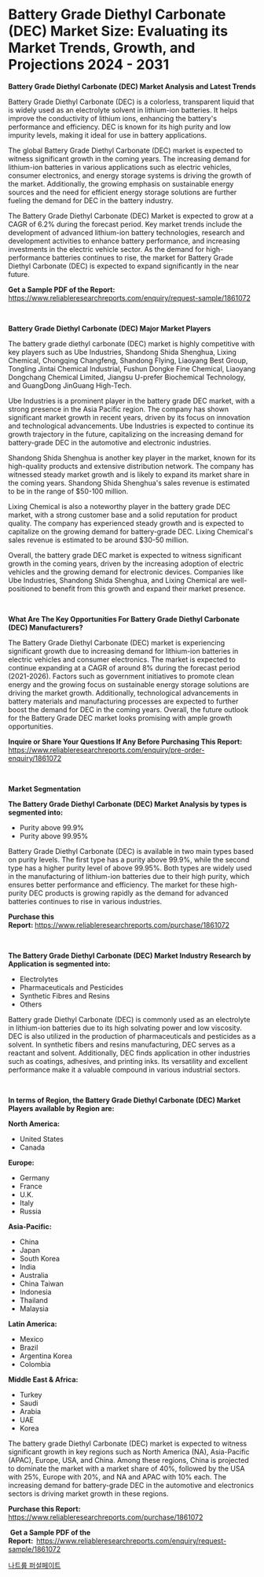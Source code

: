 <p><h1>Battery Grade Diethyl Carbonate (DEC) Market Size: Evaluating its Market Trends, Growth, and Projections 2024 - 2031</h1></p><p><strong>Battery Grade Diethyl Carbonate (DEC) Market Analysis and Latest Trends</strong></p>
<p><p>Battery Grade Diethyl Carbonate (DEC) is a colorless, transparent liquid that is widely used as an electrolyte solvent in lithium-ion batteries. It helps improve the conductivity of lithium ions, enhancing the battery's performance and efficiency. DEC is known for its high purity and low impurity levels, making it ideal for use in battery applications.</p><p>The global Battery Grade Diethyl Carbonate (DEC) market is expected to witness significant growth in the coming years. The increasing demand for lithium-ion batteries in various applications such as electric vehicles, consumer electronics, and energy storage systems is driving the growth of the market. Additionally, the growing emphasis on sustainable energy sources and the need for efficient energy storage solutions are further fueling the demand for DEC in the battery industry.</p><p>The Battery Grade Diethyl Carbonate (DEC) Market is expected to grow at a CAGR of 6.2% during the forecast period. Key market trends include the development of advanced lithium-ion battery technologies, research and development activities to enhance battery performance, and increasing investments in the electric vehicle sector. As the demand for high-performance batteries continues to rise, the market for Battery Grade Diethyl Carbonate (DEC) is expected to expand significantly in the near future.</p></p>
<p><strong>Get a Sample PDF of the Report:&nbsp;</strong> <a href="https://www.reliableresearchreports.com/enquiry/request-sample/1861072">https://www.reliableresearchreports.com/enquiry/request-sample/1861072</a></p>
<p>&nbsp;</p>
<p><strong>Battery Grade Diethyl Carbonate (DEC) Major Market Players</strong></p>
<p><p>The battery grade diethyl carbonate (DEC) market is highly competitive with key players such as Ube Industries, Shandong Shida Shenghua, Lixing Chemical, Chongqing Changfeng, Shandong Flying, Liaoyang Best Group, Tongling Jintai Chemical Industrial, Fushun Dongke Fine Chemical, Liaoyang Dongchang Chemical Limited, Jiangsu U-prefer Biochemical Technology, and GuangDong JinGuang High-Tech.</p><p>Ube Industries is a prominent player in the battery grade DEC market, with a strong presence in the Asia Pacific region. The company has shown significant market growth in recent years, driven by its focus on innovation and technological advancements. Ube Industries is expected to continue its growth trajectory in the future, capitalizing on the increasing demand for battery-grade DEC in the automotive and electronic industries.</p><p>Shandong Shida Shenghua is another key player in the market, known for its high-quality products and extensive distribution network. The company has witnessed steady market growth and is likely to expand its market share in the coming years. Shandong Shida Shenghua's sales revenue is estimated to be in the range of $50-100 million.</p><p>Lixing Chemical is also a noteworthy player in the battery grade DEC market, with a strong customer base and a solid reputation for product quality. The company has experienced steady growth and is expected to capitalize on the growing demand for battery-grade DEC. Lixing Chemical's sales revenue is estimated to be around $30-50 million.</p><p>Overall, the battery grade DEC market is expected to witness significant growth in the coming years, driven by the increasing adoption of electric vehicles and the growing demand for electronic devices. Companies like Ube Industries, Shandong Shida Shenghua, and Lixing Chemical are well-positioned to benefit from this growth and expand their market presence.</p></p>
<p>&nbsp;</p>
<p><strong>What Are The Key Opportunities For Battery Grade Diethyl Carbonate (DEC) Manufacturers?</strong></p>
<p><p>The Battery Grade Diethyl Carbonate (DEC) market is experiencing significant growth due to increasing demand for lithium-ion batteries in electric vehicles and consumer electronics. The market is expected to continue expanding at a CAGR of around 8% during the forecast period (2021-2026). Factors such as government initiatives to promote clean energy and the growing focus on sustainable energy storage solutions are driving the market growth. Additionally, technological advancements in battery materials and manufacturing processes are expected to further boost the demand for DEC in the coming years. Overall, the future outlook for the Battery Grade DEC market looks promising with ample growth opportunities.</p></p>
<p><strong>Inquire or Share Your Questions If Any Before Purchasing This Report:</strong> <a href="https://www.reliableresearchreports.com/enquiry/pre-order-enquiry/1861072">https://www.reliableresearchreports.com/enquiry/pre-order-enquiry/1861072</a></p>
<p>&nbsp;</p>
<p><strong>Market Segmentation</strong></p>
<p><strong>The Battery Grade Diethyl Carbonate (DEC) Market Analysis by types is segmented into:</strong></p>
<p><ul><li>Purity above 99.9%</li><li>Purity above 99.95%</li></ul></p>
<p><p>Battery Grade Diethyl Carbonate (DEC) is available in two main types based on purity levels. The first type has a purity above 99.9%, while the second type has a higher purity level of above 99.95%. Both types are widely used in the manufacturing of lithium-ion batteries due to their high purity, which ensures better performance and efficiency. The market for these high-purity DEC products is growing rapidly as the demand for advanced batteries continues to rise in various industries.</p></p>
<p><strong>Purchase this Report:&nbsp;</strong><a href="https://www.reliableresearchreports.com/purchase/1861072">https://www.reliableresearchreports.com/purchase/1861072</a></p>
<p>&nbsp;</p>
<p><strong>The Battery Grade Diethyl Carbonate (DEC) Market Industry Research by Application is segmented into:</strong></p>
<p><ul><li>Electrolytes</li><li>Pharmaceuticals and Pesticides</li><li>Synthetic Fibres and Resins</li><li>Others</li></ul></p>
<p><p>Battery grade Diethyl Carbonate (DEC) is commonly used as an electrolyte in lithium-ion batteries due to its high solvating power and low viscosity. DEC is also utilized in the production of pharmaceuticals and pesticides as a solvent. In synthetic fibers and resins manufacturing, DEC serves as a reactant and solvent. Additionally, DEC finds application in other industries such as coatings, adhesives, and printing inks. Its versatility and excellent performance make it a valuable compound in various industrial sectors.</p></p>
<p>&nbsp;</p>
<p><strong>In terms of Region, the Battery Grade Diethyl Carbonate (DEC) Market Players available by Region are:</strong></p>
<p>
    <p> <strong> North America: </strong>
        <ul>
            <li>United States</li>
            <li>Canada</li>
        </ul>
        </p> 
    <p> <strong> Europe: </strong>
        <ul>
            <li>Germany</li>
            <li>France</li>
            <li>U.K.</li>
            <li>Italy</li>
            <li>Russia</li>
        </ul>
        </p> 
    <p> <strong> Asia-Pacific: </strong>
        <ul>
            <li>China</li>
            <li>Japan</li>
            <li>South Korea</li>
            <li>India</li>
            <li>Australia</li>
            <li>China Taiwan</li>
            <li>Indonesia</li>
            <li>Thailand</li>
            <li>Malaysia</li>
        </ul>
        </p> 
    <p> <strong> Latin America: </strong>
        <ul>
            <li>Mexico</li>
            <li>Brazil</li>
            <li>Argentina Korea</li>
            <li>Colombia</li>
        </ul>
        </p> 
    <p> <strong> Middle East & Africa: </strong>
        <ul>
            <li>Turkey</li>
            <li>Saudi</li>
            <li>Arabia</li>
            <li>UAE</li>
            <li>Korea</li>
        </ul>
    </p>
    </p>
<p><p>The battery grade Diethyl Carbonate (DEC) market is expected to witness significant growth in key regions such as North America (NA), Asia-Pacific (APAC), Europe, USA, and China. Among these regions, China is projected to dominate the market with a market share of 40%, followed by the USA with 25%, Europe with 20%, and NA and APAC with 10% each. The increasing demand for battery-grade DEC in the automotive and electronics sectors is driving market growth in these regions.</p></p>
<p><strong>Purchase this Report: </strong><a href="https://www.reliableresearchreports.com/purchase/1861072">https://www.reliableresearchreports.com/purchase/1861072</a></p>
<p>&nbsp;<strong>Get a Sample PDF of the Report:&nbsp;&nbsp;</strong><a href="https://www.reliableresearchreports.com/enquiry/request-sample/1861072">https://www.reliableresearchreports.com/enquiry/request-sample/1861072</a></p>
<p><strong></strong></p>
<p><p><a href="https://medium.com/@boydsmitham726/2024-2031-%EB%85%84%EA%B9%8C%EC%A7%80-%EC%98%88%EC%83%81%EB%90%98%EB%8A%94-%EC%86%8C%EB%8B%A4-%ED%8D%BC%EC%88%A0%ED%8E%98%EC%9D%B4%ED%8A%B8-%EC%8B%9C%EC%9E%A5-%EB%8F%99%ED%96%A5-%EB%B0%8F-%EC%8B%9C%EC%9E%A5-%EB%B6%84%EC%84%9D-eb9a6588c4d4">나트륨 퍼설페이트</a></p></p>